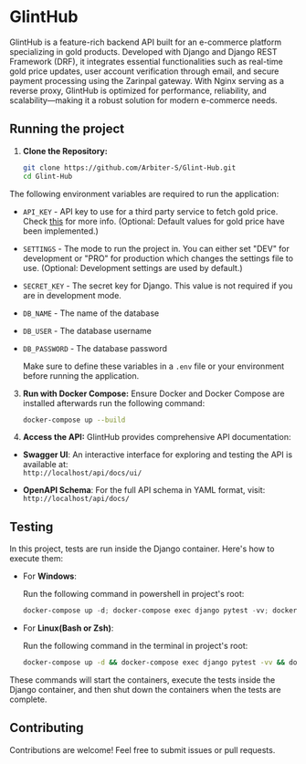 # GlintHub  

GlintHub is a feature-rich backend API built for an e-commerce platform specializing in gold products.
Developed with Django and Django REST Framework (DRF), it integrates essential functionalities such as real-time gold
price updates, user account verification through email, and secure payment processing using the Zarinpal gateway. 
With Nginx serving as a reverse proxy, GlintHub is optimized for performance, reliability, and scalability—making it
a robust solution for modern e-commerce needs.


## Running the project
1. **Clone the Repository:**
   ```bash
   git clone https://github.com/Arbiter-S/Glint-Hub.git
   cd Glint-Hub 
   ```
   
The following environment variables are required to run the application:

- `API_KEY` - API key to use for a third party service to fetch gold price. Check [this](https://www.navasan.tech/api/) for more info. (Optional: Default values for gold price have been implemented.) 
- `SETTINGS` - The mode to run the project in. You can either set "DEV" for development or "PRO" for production which 
changes the settings file to use. (Optional: Development settings are used by default.)
- `SECRET_KEY` - The secret key for Django. This value is not required if you are in development mode.
- `DB_NAME` - The name of the database 
- `DB_USER` - The database username
- `DB_PASSWORD` - The database password

    Make sure to define these variables in a `.env` file or your environment before running the application.

3. **Run with Docker Compose:**
   Ensure Docker and Docker Compose are installed afterwards run the following command:
   ```bash
   docker-compose up --build
   ```

4. **Access the API:**
GlintHub provides comprehensive API documentation:

- **Swagger UI**: An interactive interface for exploring and testing the API is available at:  
  `http://localhost/api/docs/ui/`

- **OpenAPI Schema**: For the full API schema in YAML format, visit:  
  `http://localhost/api/docs/`


## Testing
In this project, tests are run inside the Django container. Here's how to execute them:

- For **Windows**:
  
  Run the following command in powershell in project's root:
    ```powershell
    docker-compose up -d; docker-compose exec django pytest -vv; docker-compose down
    ```

- For **Linux(Bash or Zsh)**:

    Run the following command in the terminal in project's root:
    ```bash
    docker-compose up -d && docker-compose exec django pytest -vv && docker-compose down
    ```

These commands will start the containers, execute the tests inside the Django container, and then shut down the
containers when the tests are complete.
## Contributing
Contributions are welcome! Feel free to submit issues or pull requests.

